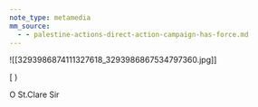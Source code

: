 ```yaml
---
note_type: metamedia
mm_source:
  - - palestine-actions-direct-action-campaign-has-force.md
---
```


![[3293986874111327618_3293986867534797360.jpg]]

[ )

O St.Clare Sir


